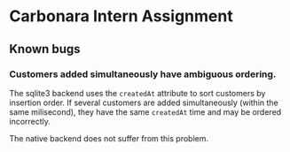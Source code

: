 # Carbonara Intern Assignment

## Known bugs

### Customers added simultaneously have ambiguous ordering.

The sqlite3 backend uses the `createdAt` attribute to sort customers by insertion order. If several customers are added simultaneously (within the same milisecond), they have the same `createdAt` time and may be ordered incorrectly.

The native backend does not suffer from this problem.